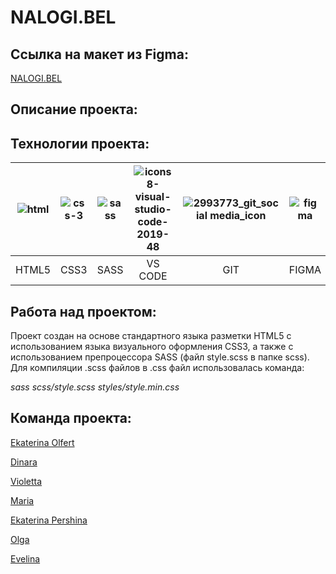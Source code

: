 # NALOGI.BEL


## Ссылка на макет из Figma:
[NALOGI.BEL](https://www.figma.com/file/2b6GRTG5pv3smksv2xq5SY/Project-2?node-id=97-10&t=Q49uVXqhwhgGJdh5-0)


## Описание проекта:


## Технологии проекта:
| ![html](https://user-images.githubusercontent.com/123363375/230733009-16fbbd2e-b9f7-4f72-90fc-6f85f333051d.png) | ![css-3](https://user-images.githubusercontent.com/123363375/230733015-cafe89a6-2e78-4dd3-ace9-5b7cba409da1.png) | ![sass](https://user-images.githubusercontent.com/123363375/230733021-c639ed29-9f4c-4e75-b274-f16109f88aac.png) | ![icons8-visual-studio-code-2019-48](https://user-images.githubusercontent.com/123363375/232511421-8f529cc3-a1c9-4128-9674-b98a111eacc8.png) | ![2993773_git_social media_icon](https://user-images.githubusercontent.com/123363375/232524860-b8b6c7c1-a3ab-4673-9818-5b026df40a08.png) | ![figma](https://user-images.githubusercontent.com/123363375/232512013-6a946f24-d554-4005-baf1-f8d6032d944c.png) |
|:---------:|:---------:|:---------:|:---------:|:---------:|:---------:|
| HTML5 | CSS3 | SASS | VS CODE | GIT | FIGMA


## Работа над проектом:
Проект создан на основе стандартного языка разметки HTML5 с использованием языка визуального оформления CSS3, а также с использованием препроцессора SASS (файл style.scss в папке scss). Для компиляции .scss файлов в .css файл использовалась команда:

*sass scss/style.scss styles/style.min.css*


## Команда проекта:
[Ekaterina Olfert](https://github.com/olfeeka)

[Dinara](https://github.com/di1ib)

[Violetta](https://github.com/traviare)

[Maria](https://github.com/strelnkv)

[Ekaterina Pershina](https://github.com/perkatya)

[Olga](https://github.com/o-kova)

[Evelina](https://github.com/BellaCod23)
